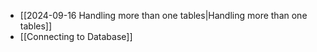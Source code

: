 - [[2024-09-16 Handling more than one tables|Handling more than one tables]]
- [[Connecting to Database]]
